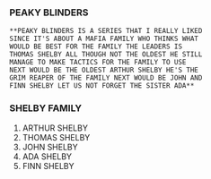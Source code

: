 ### PEAKY BLINDERS

	**PEAKY BLINDERS IS A SERIES THAT I REALLY LIKED
    SINCE IT'S ABOUT A MAFIA FAMILY WHO THINKS WHAT
    WOULD BE BEST FOR THE FAMILY THE LEADERS IS 
    THOMAS SHELBY ALL THOUGH NOT THE OLDEST HE STILL
    MANAGE TO MAKE TACTICS FOR THE FAMILY TO USE 
    NEXT WOULD BE THE OLDEST ARTHUR SHELBY HE'S THE 
    GRIM REAPER OF THE FAMILY NEXT WOULD BE JOHN AND
    FINN SHELBY LET US NOT FORGET THE SISTER ADA**

### SHELBY FAMILY

1. ARTHUR SHELBY
2. THOMAS SHELBY
3. JOHN SHELBY
4. ADA SHELBY 
5. FINN SHELBY 



